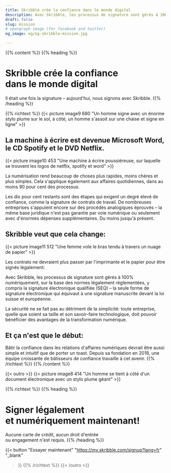 ```yaml
---
title: Skribble crée la confiance dans le monde digital
description: Avec Skribble, les processus de signature sont gérés à 100% numériquement, sur la base de la signature électronique qualifiée "SEQ" – la signature électronique qui équivaut à une signature manuscrite, selon la loi suisse et européenne.
draft: false
slug: mission
# opengraph image (for facebook and twitter)
og_image: og/og-skribble-mission.jpg

---
```


{{% content %}}
{{% heading %}}
# Skribble crée la confiance <br class="hide-for-mobile">dans le monde digital
Il était une fois la signature – aujourd'hui, nous signons avec Skribble.
{{% /heading %}}

{{% richtext %}}
{{< picture image9 680 "Un homme signe avec un énorme stylo plume sur le sol, à côté, un homme s'assoit sur une chaise et signe en ligne" >}}

## La machine à écrire est devenue Microsoft Word, le CD Spotify et le DVD Netflix.
{{< picture image10 453 "Une machine à écrire poussiéreuse, sur laquelle se trouvent les logos de netflix, spotify et word" >}}

La numérisation rend beaucoup de choses plus rapides, moins chères et plus simples. Cela s'applique également aux affaires quotidiennes, dans au moins 90 pour cent des processus.

Les dix pour cent restants sont des étapes qui exigent un degré élevé de confiance, comme la signature de contrats de travail. De nombreuses entreprises s'appuient encore sur des procédés analogiques éprouvés – la même base juridique n'est pas garantie par voie numérique ou seulement avec d'énormes dépenses supplémentaires. Du moins jusqu'à présent.

## Skribble veut que cela change:
{{< picture image11 512 "Une femme vole le bras tendu à travers un nuage de papier" >}}

Les contrats ne devraient plus passer par l'imprimante et le papier pour être signés légalement:

Avec Skribble, les processus de signature sont gérés à 100% numériquement, sur la base des normes légalement réglementées, y compris la signature électronique qualifiée (SEQ) – la seule forme de signature électronique qui équivaut à une signature manuscrite devant la loi suisse et européenne.

La sécurité ne se fait pas au détriment de la simplicité: toute entreprise, quelle que soient sa taille et son savoir-faire technologique, doit pouvoir bénéficier des avantages de la transformation numérique.

## Et ça n'est que le début:
Bâtir la confiance dans les relations d'affaires numériques devrait être aussi simple et intuitif que de porter un toast. Depuis sa fondation en 2018, une équipe croissante de bâtisseurs de confiance travaille à cet avenir.
{{% /richtext %}}
{{% /content %}}

{{< outro >}}
{{< picture image8 414 "Un homme se tient à côté d'un document électronique avec un stylo plume géant" >}}

{{% richtext %}}
{{% heading %}}
# Signer légalement <br class="hide-for-mobile">et numériquement maintenant!
Aucune carte de crédit, aucun droit d'entrée <br class="hide-for-mobile">ou engagement n'est requis.
{{% /heading %}}

{{< button
  "Essayer maintenant"
  "https://my.skribble.com/signup?lang=fr"
  "_blank"
>}}
{{% /richtext %}}
{{< /outro >}}

